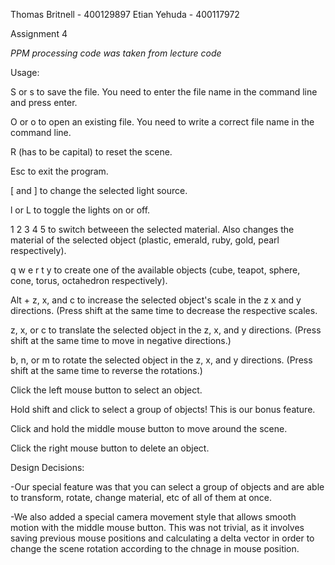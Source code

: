 Thomas Britnell - 400129897
Etian Yehuda - 400117972

Assignment 4

*PPM processing code was taken from lecture code*

Usage:

S or s to save the file. You need to enter the file name in the command line and press enter.

O or o to open an existing file. You need to write a correct file name in the command line.

R (has to be capital) to reset the scene.

Esc to exit the program.

[ and ] to change the selected light source.

l or L to toggle the lights on or off.

1 2 3 4 5 to switch betweeen the selected material. Also changes the material of the selected object (plastic, emerald, ruby, gold, pearl respectively).

q w e r t y to create one of the available objects (cube, teapot, sphere, cone, torus, octahedron respectively).

Alt + z, x, and c to increase the selected object's scale in the z x and y directions. (Press shift at the same time to decrease the respective scales.

z, x, or c to translate the selected object in the z, x, and y directions. (Press shift at the same time to move in negative directions.)

b, n, or m to rotate the selected object in the z, x, and y directions. (Press shift at the same time to reverse the rotations.)

Click the left mouse button to select an object.

Hold shift and click to select a group of objects! This is our bonus feature.

Click and hold the middle mouse button to move around the scene.

Click the right mouse button to delete an object.


Design Decisions:

-Our special feature was that you can select a group of objects and are able to transform, rotate, change material, etc of all of them at once. 

-We also added a special camera movement style that allows smooth motion with the middle mouse button. This was not trivial, as it involves saving previous mouse positions and calculating a delta vector in order to change the scene rotation according to the chnage in mouse position. 


